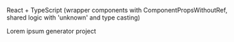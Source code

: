 React + TypeScript
(wrapper components with ComponentPropsWithoutRef, shared logic with 'unknown' and type casting)

Lorem ipsum generator project
